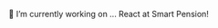 
<!--
**BradLeftley/BradLeftley** is a ✨ _special_ ✨ repository because its `README.md` (this file) appears on your GitHub profile.
🔭 I’m currently working on ... Ember!
Here are some ideas to get you started:

- 🔭 I’m currently working on ...
- 🌱 I’m currently learning ...
- 👯 I’m looking to collaborate on ...
- 🤔 I’m looking for help with ...
- 💬 Ask me about ...
- 📫 How to reach me: ...
- 😄 Pronouns: ...
- ⚡ Fun fact: ...
-->
🔭 I’m currently working on ... React at Smart Pension!
